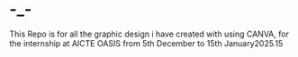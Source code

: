 # -_-
 This Repo is for all the graphic design i have created with using CANVA, for the internship at AICTE OASIS from 5th December to 15th January2025.15
